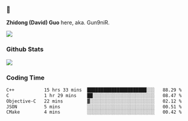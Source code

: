 ### 👋 

**Zhidong (David) Guo** here, aka. Gun9niR.

![](https://komarev.com/ghpvc/?username=Gun9niR&label=Total+Views)

### Github Stats

<img src="https://github-readme-stats.vercel.app/api?username=Gun9niR&count_private=true&show_icons=true&theme=vue-dark&hide_title=true">

### Coding Time

<!--START_SECTION:waka-->

```txt
C++           15 hrs 33 mins  ██████████████████████░░░   88.29 %
C             1 hr 29 mins    ██░░░░░░░░░░░░░░░░░░░░░░░   08.47 %
Objective-C   22 mins         ▓░░░░░░░░░░░░░░░░░░░░░░░░   02.12 %
JSON          5 mins          ░░░░░░░░░░░░░░░░░░░░░░░░░   00.51 %
CMake         4 mins          ░░░░░░░░░░░░░░░░░░░░░░░░░   00.42 %
```

<!--END_SECTION:waka-->
